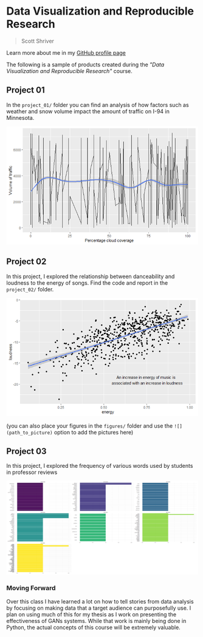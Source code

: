 # Data Visualization and Reproducible Research

> Scott Shriver 

Learn more about me in my [GitHub profile page](https://github.com/sshriver)


The following is a sample of products created during the _"Data Visualization and Reproducible Research"_ course.


## Project 01

In the `project_01/` folder you can find an analysis of how factors such as weather and snow volume impact the amount of traffic on I-94 in Minnesota.


![](./figures/1.png)




## Project 02

In this project, I explored the relationship between danceability and loudness to the energy of songs. Find the code and report in the `project_02/` folder.



![](./figures/2.png)

(you can also place your figures in the `figures/` folder and use the `![](path_to_picture)` option to add the pictures here)


## Project 03

In this project, I explored the frequency of various words used by students in professor reviews



![](./figures/3.png)


### Moving Forward

Over this class I have learned a lot on how to tell stories from data analysis by focusing on making data that a target audience can purposefully use. I plan on using much of this for my thesis as I work on presenting the effectiveness of GANs systems. While that work is mainly being done in Python, the actual concepts of this course will be extremely valuable.

